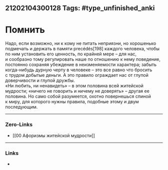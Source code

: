21202104300128
Tags: #type_unfinished_anki
---
# Помнить

Надо, если возможно, ни к кому не питать неприязни, но хорошенько подмечать и держать в памяти precédés[198] каждого человека, чтобы по ним установить его ценность, по крайней мере – для нас, и сообразно тому регулировать наше по отношению к нему поведение, постоянно сохраняя убеждение в неизменяемости характера; забыть когда-нибудь дурную черту в человеке – это все равно что бросить с трудом добытые деньги. А это правило ограждает нас от глупой доверчивости и глупой дружбы.<br>«Ни любить, ни ненавидеть» – в этом половина всей житейской мудрости; «ничего не говорить и ничему не доверять» – другая ее половина. Но само собой разумеется, охотно повернешься спиной к миру, для которого нужны правила, подобные этому и двум последующим.

---
### Zero-Links
- [[00 Афоризмы житейской мудрости]]
---
### Links
-